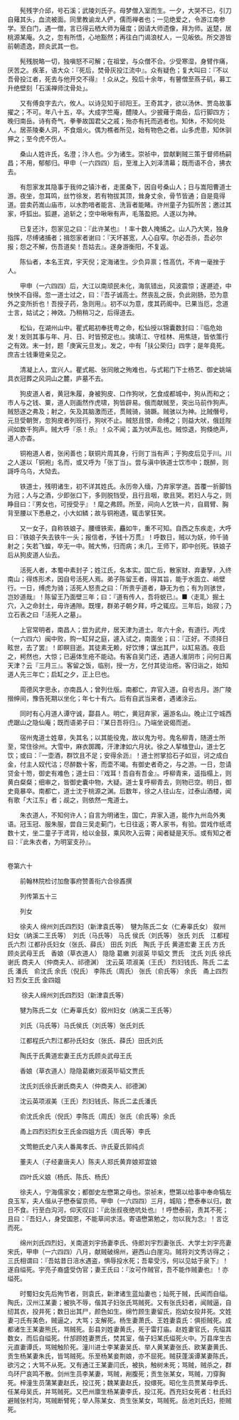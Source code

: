 <!-- { "loadSidebar": true } -->
　　髡残字介邱，号石溪；武陵刘氏子。母梦僧入室而生。一夕，大哭不已，引刀自薙其头，血流被面。同里教谕龙人俨，儒而禅者也；一见绝爱之，令游江南参学。至白门，遇一僧，言已得云栖大师为薙度；因请大师遗像，拜为师。返楚，居桃源某庵。久之，忽有所悟，心地豁然；再往白门谒浪杖人，一见皈依。所交游皆前朝遗逸，顾炎武其一也。

　　髡残脱略一切，独嗔怒不可解；在祖堂，与众僧不合。少受寒湿，身臂作痛，厌苦之。疾革，语大众：『死后，焚骨灰投江流中』。众有疑色；复大叫曰：『不以吾骨投江者，死去与他开交不得』！众从之。殁后十余年，有瞽僧至燕子矶，募工升绝壁刻「石溪禅师沈骨处」。

　　又有傅良字去六，攸人。以诗见知于祁阳王。王奇其才，欲以汤休、贾岛故事擢之；不可。年八十五，卒。大成字竺庵，醴陵人。少披薙于南岳，后行脚四方；晚归南岳。诗有奇气，拳拳故国君父之戚；殆亦有托而逃者也。知休，不知何处人。居茶陵秦人洞，不食烟火。偶为樵者所见，始有物色之者。山多虎患，知休驯狎之；至今虎不伤人。

　　桑山人姓许氏，名澄；汴人也。少为诸生。崇祯中，尝献剿贼三策于督师杨嗣昌；不用，郁郁归。甲申（一六四四）后，至淮上入刘泽清幕；既而语不合，拂衣去。

　　有怨家发其隐事于我帅之镇汴者，走匿桑下，因自号桑山人；日与嵩阳曹道士游。夜坐，忽耳鸣，丝竹徐发，若有物拔其顶，耸身丈余，骨节皆通；自是竟得道。尝卖药嵩山庙市，以水酌喑者能言、洗盲者能睹。许州童子为狐所苦；邀过其家，呼狐出。狐遯，追斩之；空中啾啾有声，毛落盈把。人遂以为神。

　　已复还汴，怨家见之曰：『此许某也』！率十数人掩捕之。山人乃大笑，独身指挥，尽缚诸捕者；揖怨家者谢曰：『天坏甚宽，人心自窄。尔必吾杀，吾必尔报；怨之不解，伤吾道矣！吾姑去』。遂身游衡阳，不复返。

　　陈仙者，本名王宾，宇天倪；定海诸生。少负异禀；性高伉，不肯一毫挫于人。

　　甲申（一六四四）后，大江以南顽民未化，海氛错出，风波震惊；遂遯迹，中怏怏不自得。忽一道士过之，曰：『吾子诚高士。然丧乱之辰，负此刚肠，恐为意外之变所折也！吾授子药，急则用』。初不以为意，庋其药阁中。已果当厄，念道士言，姑试之；神效。乃稍稍习之，后得道去。

　　松仙，在湖州山中。瞿式耜初奉抚粤之命，松仙授以锦囊数封曰：『临危始发！发则其事与年、月、日、时皆预定也』。擒靖江、守桂林、用焦琏，皆依策行之有效。末一封，题「庚寅元旦发」。发之，中有「扶公荣归」四字；是年竟死。庶吉士钱秉镫亲见之。

　　清凝上人，宜兴人。瞿式耜、张同敞之殉难也，与式耜门下士杨艺、御史姚端具衣冠葬之风洞山之麓，庐墓不去。

　　狗皮道人者，黄冠朱履，身被狗皮、口作狗吠，乞食成都城中，狗从而和之；市人与之钱、粟，道人则画然作虎啸，狗皆辟易。俄而献贼至，突出马前作狗声。贼怒逐之弗及；射之，矢及其脑激而还，贯贼骑，骑蹶。贼骇以为神。比贼僭号，元旦受朝贺，忽狗皮者列班行，狗吠不止。贼怒且恨，命缚之；则益大吠，俄廷陛间如数千狗声。贼大呼『杀！杀』！众不闻；盖为吠声乱也。贼惊退，狗倏绝声，道人亦杳。

　　铜袍道人者，张闲善也；联铜片周其身，行则丁当有声；于狗皮后见于川。川之人遂以「铜袍」名而，或又呼为「张丁当」。尝与滇中铁道士饮市中；既醉，则謌呼乌乌，大恸去。

　　铁道士，残明诸生，初不详其姓氏。永历帝入缅，乃弃家学道。首覆一折脚铛为冠；人与之酒，少即张口下，多则脱铛受，且行且咽，歌且哭。若妇人与之，则睁目曰：『男女也，可授受乎』！麾之弗顾。所至，间向人乞铁一片，自肩臂、胸背至腰以下悉悬之，小大如鳞；故与铜袍遇，辄击掌狂笑。

　　又一女子，自称铁娘子。腰缠铁索，麤如牛，重不可知。自西之东疾走，大呼曰：『铁娘子失去铁牛一头；报信者，予钱十万贯』！呼数日，贼以为妖，帅千骑射之；矢若飞蝗，卒无一中。贼大怖，归而病；未几，王师下，即中创死。铁娘子后从狗皮道人仙去。

　　活死人者，本蜀中素封子；姓江氏，名本实。国亡后，散家财、弃妻孥，入终南山；得炼形术，因自号活死人焉。弟子陈留王者，得其旨，能于水面立、峭壁行。一日，缚虎为骑；活死人怒责之曰：「所贵乎道者，静无为也；有为则骇世，岂妙道哉』！陈留王乃面壁三年；曰：『道有传人，吾将蜕已』。■〈走耴〉掘土穴，入之命封土，毋许通隙。既埋，群弟子朝夕拜，呼之辄应。三年后，始寂；乃立石表之曰「活死人之墓」。

　　上官常明者，南昌人；尝为武弁，居天津为道士。年六十余，有道行。丙戌（一六四六）闽中败，购一缸舁之庭，遽入试之，南面坐；曰：『正好。不须择日眩世，去了罢』！即瞑目逝。其徒素无赖，好饮博；谋出其尸，以缸易酒。夜启之，枵然也，大惊；已遍体生疮不能动。有客自吴门还，遇道人淮阴市；问何日离天津？云『三月三』。客留之饭，临别，授一方，乞付其徒治疮。客归诣之，始知道人先三年亡；启缸之夕，正上巳也。

　　周德风字思永，亦南昌人；曾列仕版。南都亡，弃官入道，自号古月。游广陵搢绅间，豫告死期以坐化；年七十有六。后有自武当来者，遇诸涂云。

　　同时有心月道人谭守诚，酃县人。明亡，黄冠弃家，遍游名山。晚止江宁城西虎踞山之隐仙庵；既而语弟子曰：『某日吾将归』。乃端坐说偈而逝。

　　宿州鬼道士姓章，失其名；以其能役鬼，故以鬼为号。鬼名柳青，随道士所至，常住徐州。大雪中，麻衣踯躅，汗津津如六月状。徐之人挈榼登山，道士乞饮；或曰：『一壶酒，群饮且不足；安得余沥』！道士拊掌拾石子如豆，诃之成白金，付主人奴代沽；尽醉数十客，而壶不竭。有御史者奇之，与之游。一日，忽请贷金十笏，御史有难色；道士曰：『戏耳！吾自有吾金』。呼柳青来，遥指榻上，则黄白粲粲；细审之，皆御史囊中物，大疑。道士复呼柳青去，则物已空。明日，御史竟暴卒。南都亡，道士沈于桃源之渊。后数年，徐之人往山左，过泰山酒楼，闻有歌「大江东」者；觇之，则依然一鬼道士。

　　朱衣道人，不知何许人；自言为明诸生，国亡，弃家入道，能作九州岛外夷语。冠玉冠、服朱服，尝自三吴走蓟门，七日往返；寄人家书，有验。尝戏作纸鸢数十丈，坐二童子于鸢背，给以金鼓，乘风吹入云霄；闻者疑是天乐。或有知之者曰：『此朱衣者，为明室支孙』。  
　 
 
 
 

卷第六十

　　前翰林院检讨加詹事府赞善衔六合徐鼒撰

　　列传第五十三

　　列女

　　徐夫人 绵州刘氏四烈妇（新津袁氏等）　犍为陈氏二女（仁寿辜氏女） 叙州妇女（纳溪二王氏等）　刘氏（马氏等） 马氏 侯氏（刘氏等） 张氏 刘氏　江都程氏六烈 江都孙氏妇女（张氏、薛氏） 田氏 刘氏　陶氏 于氏 黄道宏妻 王氏 方氏 顾炎武母王氏　香娘（草衣道人） 隐隐 葛嫩 刘淑英 毕韬文 贾氏　沈氏 刘氏 徐氏 谢氏 商夫人（仲商夫人、祁德渊）　沈云英 项淑美（王氏） 烈妇钱氏、陈氏 二孟氏 潘氏　俞沈氏 余氏（倪氏） 李陈氏（周氏） 张氏（俞氏等） 余氏　甬上四烈妇 烈女王氏 金四姐 

　　 徐夫人绵州刘氏四烈妇（新津袁氏等）

　　犍为陈氏二女（仁寿辜氏女）叙州妇女（纳溪二王氏等）

　　刘氏（马氏等）马氏侯氏（刘氏等）张氏刘氏

　　江都程氏六烈江都孙氏妇女（张氏、薛氏）田氏刘氏

　　陶氏于氏黄道宏妻王氏方氏顾炎武母王氏

　　香娘（草衣道人）隐隐葛嫩刘淑英毕韬文贾氏

　　沈氏刘氏徐氏谢氏商夫人（仲商夫人、祁德渊）

　　沈云英项淑美（王氏）烈妇钱氏、陈氏二孟氏潘氏

　　俞沈氏余氏（倪氏）李陈氏（周氏）张氏（俞氏等）余氏

　　甬上四烈妇烈女王氏金四姐方氏（周氏等）李氏

　　文莺鲍氏史八夫人番禺孝氏、许氏夏氏郭纯贞

　　董夫人（子经妻唐夫人）陈夫人郑氏黄弃娘郑宜娘

　　四叶氏义娘（杨氏、陈氏、杨氏）

　　徐夫人，宁海儒家女；都御史左懋第之母也。崇祯末，懋第以给事中奉命犒左良玉军，夫人偕从子懋泰留京师。甲申（一六四四）三月，城陷；懋泰奉以归，数日不食。行至白沟河，仰天叹曰：『此张叔夜绝吭处也』！呼懋泰前，责其不死；且曰：『吾妇人，身受国恩，不能草间求活。寄语懋第勉之，勿以我为念』！言讫而死。

　　绵州刘氏四烈妇，关南道刘宇扬妻李氏、侍郎刘宇烈妻张氏、大学士刘宇亮妻宋氏，甲申（一六四四）八月，献贼破绵州，避西山白崖沟。贼将刘文秀访得之；三氏相谓曰：『吾姑昔日涪水遇盗，惧辱投水死；吾辈受污，何以见姑于泉下』！遂自缢死。宇亮子裔盛受伪官；妻王氏曰：『汝可作贼官，吾不能作贼妻也』！亦缢死。

　　时蜀妇女先后殉节者，则袁氏，新津诸生蓝灿妻也；灿死于贼，氏闻而自缢。陶氏，汉州江某妻；被执不辱，偕其子妇张氏骂贼死。又有张氏妇者，闻贼逼，自纫其衣，投井死；数日出其尸，颜色如生。绵竹顾生妻留氏，抱幼女投井死。文姓妻刁氏有美色，贼逼之，大骂；支解死。杨生妻萧氏、王姓妻袁氏：俱拒贼死。成都诸生王某妻熊氏，骂贼死。彭县刘姓妻黄氏，死于雷打庙。赵姓妻官氏，先缢其数女，而后自缢死。什邡顾姓妻贾氏，焚其室，偕子妇某氏缢死火中。万县庠生古元直妻谭氏，骂贼触阶死。潼川进士李某妻吴氏、举人黄某妻张氏、欧某妻黄氏、贡生杨某妻朱氏，皆骂贼死。乐至杨某妾荆娘，亦不屈死。贼获蓬溪谭某妻陈氏，欲污之；大骂不从死。又有通江王某妻闫氏，被执，触树未死；骂贼，贼杀之，群鸟环尸哀鸣不散。剑州生员李某妻，骂贼，剐腹死；贡生张某女，骂贼，刀穿胸死。梓潼生员蒲某妻赵氏，投江死；魏某妻赵氏，投缳死。昭化生员贾某母李氏、任某母吴氏，并骂贼死。又巴州廪生杨某妻李氏，投江死。西充妇女死者：杜氏妇避贼张村沟，骂贼断臂死；举人陈某女、贡生张某女，骂贼死。岳池刘氏妇，拒贼死。

